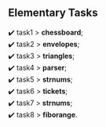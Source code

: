 ## Elementary Tasks
✔️ task1 > <b>chessboard</b>;<br>
✔️ task2 > <b>envelopes</b>;<br>
✔️ task3 > <b>triangles</b>;<br>
✔️ task4 > <b>parser</b>;<br>
✔️ task5 > <b>strnums</b>;<br>
✔️ task6 > <b>tickets</b>;<br>
✔️ task7 > <b>strnums</b>;<br>
✔️ task8 > <b>fiborange</b>.